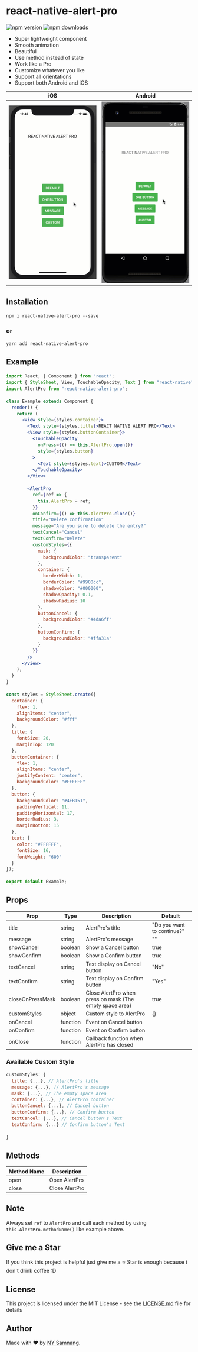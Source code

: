 # react-native-alert-pro

[![npm version](https://badge.fury.io/js/react-native-alert-pro.svg)](//npmjs.com/package/react-native-alert-pro) [![npm downloads](https://img.shields.io/npm/dm/react-native-alert-pro.svg)
](//npmjs.com/package/react-native-alert-pro)

- Super lightweight component
- Smooth animation
- Beautiful
- Use method instead of state
- Work like a Pro
- Customize whatever you like
- Support all orientations
- Support both Android and iOS

|                                                    iOS                                                    |                                                  Android                                                  |
| :-------------------------------------------------------------------------------------------------------: | :-------------------------------------------------------------------------------------------------------: |
| ![](https://raw.githubusercontent.com/nysamnang/stock-images/master/react-native-alert-pro/RNALP-IOS.gif) | ![](https://raw.githubusercontent.com/nysamnang/stock-images/master/react-native-alert-pro/RNALP-AOS.gif) |

## Installation

```
npm i react-native-alert-pro --save
```

### or

```
yarn add react-native-alert-pro
```

## Example

```jsx
import React, { Component } from "react";
import { StyleSheet, View, TouchableOpacity, Text } from "react-native";
import AlertPro from "react-native-alert-pro";

class Example extends Component {
  render() {
    return (
      <View style={styles.container}>
        <Text style={styles.title}>REACT NATIVE ALERT PRO</Text>
        <View style={styles.buttonContainer}>
          <TouchableOpacity
            onPress={() => this.AlertPro.open()}
            style={styles.button}
          >
            <Text style={styles.text}>CUSTOM</Text>
          </TouchableOpacity>
        </View>

        <AlertPro
          ref={ref => {
            this.AlertPro = ref;
          }}
          onConfirm={() => this.AlertPro.close()}
          title="Delete confirmation"
          message="Are you sure to delete the entry?"
          textCancel="Cancel"
          textConfirm="Delete"
          customStyles={{
            mask: {
              backgroundColor: "transparent"
            },
            container: {
              borderWidth: 1,
              borderColor: "#9900cc",
              shadowColor: "#000000",
              shadowOpacity: 0.1,
              shadowRadius: 10
            },
            buttonCancel: {
              backgroundColor: "#4da6ff"
            },
            buttonConfirm: {
              backgroundColor: "#ffa31a"
            }
          }}
        />
      </View>
    );
  }
}

const styles = StyleSheet.create({
  container: {
    flex: 1,
    alignItems: "center",
    backgroundColor: "#fff"
  },
  title: {
    fontSize: 20,
    marginTop: 120
  },
  buttonContainer: {
    flex: 1,
    alignItems: "center",
    justifyContent: "center",
    backgroundColor: "#FFFFFF"
  },
  button: {
    backgroundColor: "#4EB151",
    paddingVertical: 11,
    paddingHorizontal: 17,
    borderRadius: 3,
    marginBottom: 15
  },
  text: {
    color: "#FFFFFF",
    fontSize: 16,
    fontWeight: "600"
  }
});

export default Example;
```

## Props

| Prop             | Type     | Description                                              | Default                    |
| ---------------- | -------- | -------------------------------------------------------- | -------------------------- |
| title            | string   | AlertPro's title                                         | "Do you want to continue?" |
| message          | string   | AlertPro's message                                       | ""                         |
| showCancel       | boolean  | Show a Cancel button                                     | true                       |
| showConfirm      | boolean  | Show a Confirm button                                    | true                       |
| textCancel       | string   | Text display on Cancel button                            | "No"                       |
| textConfirm      | string   | Text display on Confirm button                           | "Yes"                      |
| closeOnPressMask | boolean  | Close AlertPro when press on mask (The empty space area) | true                       |
| customStyles     | object   | Custom style to AlertPro                                 | {}                         |
| onCancel         | function | Event on Cancel button                                   |                            |
| onConfirm        | function | Event on Confirm button                                  |                            |
| onClose          | function | Callback function when AlertPro has closed               |                            |

### Available Custom Style

```jsx
customStyles: {
  title: {...}, // AlertPro's title
  message: {...}, // AlertPro's message
  mask: {...}, // The empty space area
  container: {...}, // AlertPro container
  buttonCancel: {...}, // Cancel button
  buttonConfirm: {...}, // Confirm button
  textCancel: {...}, // Cancel button's Text
  textConfirm: {...} // Confirm button's Text

}
```

## Methods

| Method Name | Description    |
| ----------- | -------------- |
| open        | Open AlertPro  |
| close       | Close AlertPro |

## Note

Always set `ref` to `AlertPro` and call each method by using `this.AlertPro.methodName()` like example above.

## Give me a Star

If you think this project is helpful just give me a ⭐️ Star is enough because i don't drink coffee :D

## License

This project is licensed under the MIT License - see the [LICENSE.md](https://github.com/nysamnang/react-native-alert-pro/blob/master/LICENSE) file for details

## Author

Made with ❤️ by [NY Samnang](https://github.com/nysamnang).
